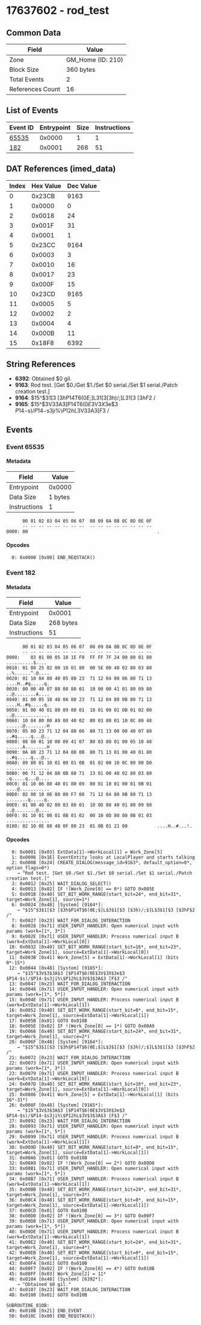 # 17637602 - rod_test

## Common Data

| Field            | Value             |
|------------------|-------------------|
| Zone             | GM_Home (ID: 210) |
| Block Size       | 360 bytes         |
| Total Events     | 2                 |
| References Count | 16                |

## List of Events

| Event ID              | Entrypoint   |   Size |   Instructions |
|-----------------------|--------------|--------|----------------|
| [65535](#event-65535) | 0x0000       |      1 |              1 |
| [182](#event-182)     | 0x0001       |    268 |             51 |

## DAT References (imed_data)

|   Index | Hex Value   |   Dec Value |
|---------|-------------|-------------|
|       0 | 0x23CB      |        9163 |
|       1 | 0x0000      |           0 |
|       2 | 0x0018      |          24 |
|       3 | 0x001F      |          31 |
|       4 | 0x0001      |           1 |
|       5 | 0x23CC      |        9164 |
|       6 | 0x0003      |           3 |
|       7 | 0x0010      |          16 |
|       8 | 0x0017      |          23 |
|       9 | 0x000F      |          15 |
|      10 | 0x23CD      |        9165 |
|      11 | 0x0005      |           5 |
|      12 | 0x0002      |           2 |
|      13 | 0x0004      |           4 |
|      14 | 0x000B      |          11 |
|      15 | 0x18F8      |        6392 |

## String References

- **6392**: Obtained $0 gil.
- **9163**: Rod test. [Get $0./Get $1./Set $0 serial./Set $1 serial./Patch creation test.]
- **9164**: $15^$3$1[$3 [$3h$P14T$6(0E;$]L$3$1[$3 [$3h)/;$]L$3$1[$3 [$3hF$2 /
- **9165**: $15^$3V$3$3A$3 [$P14T$6(0E$3V$3X$3e$3 $P14-$s)/$P14-$s3ji%\\$P12hL$3V$3$3A$3 [F$3 /

## Events

### Event 65535

#### Metadata

| Field        | Value   |
|--------------|---------|
| Entrypoint   | 0x0000  |
| Data Size    | 1 bytes |
| Instructions | 1       |

```
      00 01 02 03 04 05 06 07  08 09 0A 0B 0C 0D 0E 0F
      -- -- -- -- -- -- -- --  -- -- -- -- -- -- -- --
0000: 00                                                .               
```

#### Opcodes

```
  0: 0x0000 [0x00] END_REQSTACK()
```

### Event 182

#### Metadata

| Field        | Value     |
|--------------|-----------|
| Entrypoint   | 0x0001    |
| Data Size    | 268 bytes |
| Instructions | 51        |

```
      00 01 02 03 04 05 06 07  08 09 0A 0B 0C 0D 0E 0F
      -- -- -- -- -- -- -- --  -- -- -- -- -- -- -- --
0000:    03 01 00 05 10 1E F0  FF FF 7F 24 00 80 01 80   ..........$....
0010: 01 80 25 02 00 10 01 80  00 5E 00 40 02 80 03 80  ..%......^.@....
0020: 01 10 04 80 48 05 80 23  71 12 04 80 06 80 71 13  ....H..#q.....q.
0030: 00 00 40 07 80 08 80 01  10 00 00 41 01 80 09 80  ..@........A....
0040: 01 00 05 10 48 0A 80 23  71 12 04 80 0B 80 71 13  ....H..#q.....q.
0050: 01 00 40 01 80 09 80 01  10 01 00 01 0B 01 02 00  ..@.............
0060: 10 04 80 00 A9 00 40 02  80 03 80 01 10 0C 80 48  ......@........H
0070: 05 80 23 71 12 04 80 06  80 71 13 00 00 40 07 80  ..#q.....q...@..
0080: 08 80 01 10 00 00 41 07  80 03 80 01 00 05 10 48  ......A........H
0090: 0A 80 23 71 12 04 80 0B  80 71 13 01 00 40 01 80  ..#q.....q...@..
00A0: 09 80 01 10 01 00 01 0B  01 02 00 10 0C 80 00 D0  ................
00B0: 00 71 12 04 80 0B 80 71  13 01 00 40 02 80 03 80  .q.....q...@....
00C0: 01 10 06 80 40 01 80 09  80 01 10 01 00 01 0B 01  ....@...........
00D0: 02 00 10 06 80 00 F7 00  71 12 04 80 0B 80 71 13  ........q.....q.
00E0: 01 00 40 02 80 03 80 01  10 0D 80 40 01 80 09 80  ..@........@....
00F0: 01 10 01 00 01 0B 01 02  00 10 0D 80 00 0B 01 03  ................
0100: 02 10 0E 80 48 0F 80 23  01 0B 01 21 00           ....H..#...!.   
```

#### Opcodes

```
  0: 0x0001 [0x03] ExtData[1]->WorkLocal[1] = Work_Zone[5]
  1: 0x0006 [0x1E] EventEntity looks at LocalPlayer and starts talking
  2: 0x000B [0x24] CREATE_DIALOG(message_id=9163*, default_option=0*, option_flags=0*)
    → "Rod test. [Get $0./Get $1./Set $0 serial./Set $1 serial./Patch creation test.]"
  3: 0x0012 [0x25] WAIT_DIALOG_SELECT()
  4: 0x0013 [0x02] IF !(Work_Zone[0] == 0*) GOTO 0x005E
  5: 0x001B [0x40] SET_BIT_WORK_RANGE(start_bit=24*, end_bit=31*, target=Work_Zone[1], source=1*)
  6: 0x0024 [0x48] [System] [9164*]:
    → "$15^$3$1[$3 [$3h$P14T$6(0E;$]L$3$1[$3 [$3h)/;$]L$3$1[$3 [$3hF$2 /"
  7: 0x0027 [0x23] WAIT_FOR_DIALOG_INTERACTION
  8: 0x0028 [0x71] USER_INPUT_HANDLER: Open numerical input with params (work=[1*, 3*])
  9: 0x002E [0x71] USER_INPUT_HANDLER: Process numerical input B (work=ExtData[1]->WorkLocal[0])
 10: 0x0032 [0x40] SET_BIT_WORK_RANGE(start_bit=16*, end_bit=23*, target=Work_Zone[1], source=ExtData[1]->WorkLocal[0])
 11: 0x003B [0x41] Work_Zone[5] = ExtData[1]->WorkLocal[1] (bits 0*-15*)
 12: 0x0044 [0x48] [System] [9165*]:
    → "$15^$3V$3$3A$3 [$P14T$6(0E$3V$3X$3e$3 $P14-$s)/$P14-$s3ji%\$P12hL$3V$3$3A$3 [F$3 /"
 13: 0x0047 [0x23] WAIT_FOR_DIALOG_INTERACTION
 14: 0x0048 [0x71] USER_INPUT_HANDLER: Open numerical input with params (work=[1*, 5*])
 15: 0x004E [0x71] USER_INPUT_HANDLER: Process numerical input B (work=ExtData[1]->WorkLocal[1])
 16: 0x0052 [0x40] SET_BIT_WORK_RANGE(start_bit=0*, end_bit=15*, target=Work_Zone[1], source=ExtData[1]->WorkLocal[1])
 17: 0x005B [0x01] GOTO 0x010B
 18: 0x005E [0x02] IF !(Work_Zone[0] == 1*) GOTO 0x00A9
 19: 0x0066 [0x40] SET_BIT_WORK_RANGE(start_bit=24*, end_bit=31*, target=Work_Zone[1], source=2*)
 20: 0x006F [0x48] [System] [9164*]:
    → "$15^$3$1[$3 [$3h$P14T$6(0E;$]L$3$1[$3 [$3h)/;$]L$3$1[$3 [$3hF$2 /"
 21: 0x0072 [0x23] WAIT_FOR_DIALOG_INTERACTION
 22: 0x0073 [0x71] USER_INPUT_HANDLER: Open numerical input with params (work=[1*, 3*])
 23: 0x0079 [0x71] USER_INPUT_HANDLER: Process numerical input B (work=ExtData[1]->WorkLocal[0])
 24: 0x007D [0x40] SET_BIT_WORK_RANGE(start_bit=16*, end_bit=23*, target=Work_Zone[1], source=ExtData[1]->WorkLocal[0])
 25: 0x0086 [0x41] Work_Zone[5] = ExtData[1]->WorkLocal[1] (bits 16*-31*)
 26: 0x008F [0x48] [System] [9165*]:
    → "$15^$3V$3$3A$3 [$P14T$6(0E$3V$3X$3e$3 $P14-$s)/$P14-$s3ji%\$P12hL$3V$3$3A$3 [F$3 /"
 27: 0x0092 [0x23] WAIT_FOR_DIALOG_INTERACTION
 28: 0x0093 [0x71] USER_INPUT_HANDLER: Open numerical input with params (work=[1*, 5*])
 29: 0x0099 [0x71] USER_INPUT_HANDLER: Process numerical input B (work=ExtData[1]->WorkLocal[1])
 30: 0x009D [0x40] SET_BIT_WORK_RANGE(start_bit=0*, end_bit=15*, target=Work_Zone[1], source=ExtData[1]->WorkLocal[1])
 31: 0x00A6 [0x01] GOTO 0x010B
 32: 0x00A9 [0x02] IF !(Work_Zone[0] == 2*) GOTO 0x00D0
 33: 0x00B1 [0x71] USER_INPUT_HANDLER: Open numerical input with params (work=[1*, 5*])
 34: 0x00B7 [0x71] USER_INPUT_HANDLER: Process numerical input B (work=ExtData[1]->WorkLocal[1])
 35: 0x00BB [0x40] SET_BIT_WORK_RANGE(start_bit=24*, end_bit=31*, target=Work_Zone[1], source=3*)
 36: 0x00C4 [0x40] SET_BIT_WORK_RANGE(start_bit=0*, end_bit=15*, target=Work_Zone[1], source=ExtData[1]->WorkLocal[1])
 37: 0x00CD [0x01] GOTO 0x010B
 38: 0x00D0 [0x02] IF !(Work_Zone[0] == 3*) GOTO 0x00F7
 39: 0x00D8 [0x71] USER_INPUT_HANDLER: Open numerical input with params (work=[1*, 5*])
 40: 0x00DE [0x71] USER_INPUT_HANDLER: Process numerical input B (work=ExtData[1]->WorkLocal[1])
 41: 0x00E2 [0x40] SET_BIT_WORK_RANGE(start_bit=24*, end_bit=31*, target=Work_Zone[1], source=4*)
 42: 0x00EB [0x40] SET_BIT_WORK_RANGE(start_bit=0*, end_bit=15*, target=Work_Zone[1], source=ExtData[1]->WorkLocal[1])
 43: 0x00F4 [0x01] GOTO 0x010B
 44: 0x00F7 [0x02] IF !(Work_Zone[0] == 4*) GOTO 0x010B
 45: 0x00FF [0x03] Work_Zone[2] = 11*
 46: 0x0104 [0x48] [System] [6392*]:
    → "Obtained $0 gil."
 47: 0x0107 [0x23] WAIT_FOR_DIALOG_INTERACTION
 48: 0x0108 [0x01] GOTO 0x010B

SUBROUTINE_010B:
 49: 0x010B [0x21] END_EVENT
 50: 0x010C [0x00] END_REQSTACK()
```

